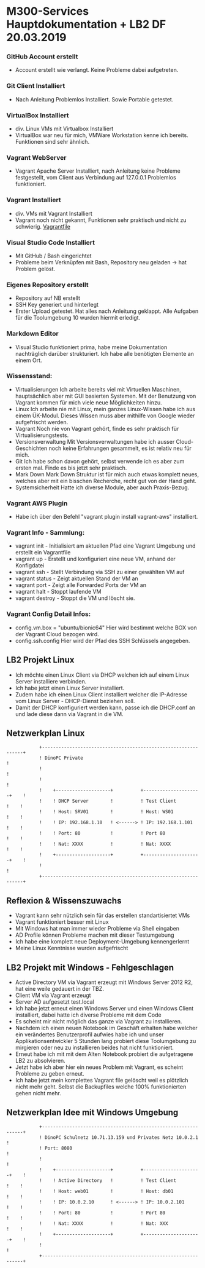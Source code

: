 # M300-Services Hauptdokumentation + LB2 DF 20.03.2019


### GitHub Account erstellt
  - Account erstellt wie verlangt. Keine Probleme dabei aufgetreten.  

### Git Client Installiert
  - Nach Anleitung Problemlos Installiert. Sowie Portable getestet.  

### VirtualBox Installiert
  - div. Linux VMs mit Virtualbox Installiert
  - VirtualBox war neu für mich, VMWare Workstation kenne ich bereits. Funktionen sind sehr ähnlich.

### Vagrant WebServer
  - Vagrant Apache Server Installiert, nach Anleitung keine Probleme festgestellt, vom Client aus Verbindung auf 127.0.0.1 Problemlos funktioniert.

### Vagrant Installiert
  - div. VMs mit Vagrant Installiert
  - Vagrant noch nicht gekannt, Funktionen sehr praktisch und nicht zu schwierig.
[Vagrantfile](https://github.com/Kaniterror/M300-Services/blob/master/Vagrantfile)

### Visual Studio Code Installiert
  - Mit GitHub / Bash eingerichtet
  - Probleme beim Verknüpfen mit Bash, Repository neu geladen -> hat Problem gelöst.

### Eigenes Repository erstellt
   - Repository auf NB erstellt
   - SSH Key generiert und hinterlegt
   - Erster Upload getestet.
Hat alles nach Anleitung geklappt.
Alle Aufgaben für die Toolumgebung 10 wurden hiermit erledigt.

### Markdown Editor
  - Visual Studio funktioniert prima, habe meine Dokumentation nachträglich darüber strukturiert. Ich habe alle benötigten Elemente an einem Ort.

### Wissensstand:
  - Virtualisierungen
Ich arbeite bereits viel mit Virtuellen Maschinen, hauptsächlich aber mit GUI basierten Systemen. Mit der Benutzung von Vagrant kommen für mich viele neue Möglichkeiten hinzu.
  - Linux
Ich arbeite nie mit Linux, mein ganzes Linux-Wissen habe ich aus einem ÜK-Modul. Dieses Wissen muss aber mithilfe von Google wieder aufgefrischt werden.
  - Vagrant
Noch nie von Vagrant gehört, finde es sehr praktisch für Virtualisierungstests.
  - Versionsverwaltung
Mit Versionsverwaltungen habe ich ausser Cloud-Geschichten noch keine Erfahrungen gesammelt, es ist relativ neu für mich.
  - Git
Ich habe schon davon gehört, selbst verwende ich es aber zum ersten mal. Finde es bis jetzt sehr praktisch.
  - Mark Down
Mark Down Struktur ist für mich auch etwas komplett neues, welches aber mit ein bisschen Recherche, recht gut von der Hand geht.
  - Systemsicherheit
Hatte ich diverse Module, aber auch Praxis-Bezug.

### Vagrant AWS Plugin
  - Habe ich über den Befehl "vagrant plugin install vagrant-aws" installiert.

### Vagrant Info - Sammlung: 
  - vagrant init - Initialisiert am aktuellen Pfad eine Vagrant Umgebung und erstellt ein Vagrantfile
  - vagrant up - Erstellt und konfiguriert eine neue VM, anhand der Konfigdatei 
  - vagrant ssh - Stellt Verbindung via SSH zu einer gewählten VM auf
  - vagrant status - Zeigt aktuellen Stand der VM an
  - vagrant port - Zeigt alle Forwarded Ports der VM an
  - vagrant halt - Stoppt laufende VM
  - vagrant destroy - Stoppt die VM und löscht sie.

### Vagrant Config Detail Infos: 
  - config.vm.box = "ubuntu/bionic64" Hier wird bestimmt welche BOX von der Vagrant Cloud bezogen wird.
  - config.ssh.config Hier wird der Pfad des SSH Schlüssels angegeben.

## LB2 Projekt Linux
- Ich möchte einen Linux Client via DHCP welchen ich auf einem Linux Server installiere verbinden.
- Ich habe jetzt einen Linux Server installiert.
- Zudem habe ich einen Linux Client installiert welcher die IP-Adresse vom Linux Server - DHCP-Dienst beziehen soll.
- Damit der DHCP konfiguriert werden kann, passe ich die DHCP.conf an und lade diese dann via Vagrant in die VM.

## Netzwerkplan Linux
                +---------------------------------------------------------------+
                ! DinoPC Private                                                !                 
                !                                                               !	
                !                                                               !	
                !    +--------------------+          +---------------------+    !
                !    ! DHCP Server        !          ! Test Client         !    !       
                !    ! Host: SRV01        !          ! Host: WS01          !    !
                !    ! IP: 192.168.1.10   ! <------> ! IP: 192.168.1.101   !    !
                !    ! Port: 80           !          ! Port 80             !    !
                !    ! Nat: XXXX          !          ! Nat: XXXX           !    !
                !    +--------------------+          +---------------------+    !
                !                                                               !	
                +---------------------------------------------------------------+

## Reflexion & Wissenszuwachs
- Vagrant kann sehr nützlich sein für das erstellen standartisiertet VMs
- Vagrant funktioniert besser mit Linux
- Mit Windows hat man immer wieder Probleme via Shell eingaben
- AD Profile können Probleme machen mit dieser Testumgebung
- Ich habe eine komplett neue Deployment-Umgebung kennengerlernt
- Meine Linux Kenntnisse wurden aufgefrischt 

## LB2 Projekt mit Windows - Fehlgeschlagen
  - Active Directory VM via Vagrant erzeugt mit Windows Server 2012 R2, hat eine weile gedauert in der TBZ.
  - Client VM via Vagrant erzeugt
  - Server AD aufgesetzt test.local
  - Ich habe jetzt erneut einen Windows Server und einen Windows Client installiert, dabei hatte ich diverse Probleme mit dem Code
  - Es scheint mir nicht möglich das ganze via Vagrant zu installieren.
  - Nachdem ich einen neuen Notebook im Geschäft erhalten habe welcher ein verändertes Benutzerprofil aufwies habe ich und unser Applikationsentwickler 5 Stunden lang probiert diese Toolumgebung zu mirgieren oder neu zu installieren beides hat nicht funktioniert.
  - Erneut habe ich mit mit dem Alten Notebook probiert die aufgetragene LB2 zu absolvieren.
  - Jetzt habe ich aber hier ein neues Problem mit Vagrant, es scheint Probleme zu geben erneut.
  - Ich habe jetzt mein komplettes Vagrant file gelöscht weil es plötzlich nicht mehr geht. Selbst die Backupfiles welche 100% funktionierten gehen nicht mehr.
  
## Netzwerkplan Idee mit Windows Umgebung
                +---------------------------------------------------------------+
                ! DinoPC Schulnetz 10.71.13.159 und Privates Netz 10.0.2.1      !                 
                ! Port: 8080                                                    !	
                !                                                               !	
                !    +--------------------+          +---------------------+    !
                !    ! Active Directory   !          ! Test Client         !    !       
                !    ! Host: web01        !          ! Host: db01          !    !
                !    ! IP: 10.0.2.10      ! <------> ! IP: 10.0.2.101      !    !
                !    ! Port: 80           !          ! Port 80             !    !
                !    ! Nat: XXXX          !          ! Nat: XXX            !    !
                !    +--------------------+          +---------------------+    !
                !                                                               !	
                +---------------------------------------------------------------+
  

  
